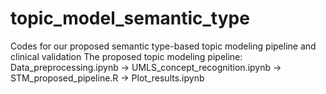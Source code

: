 # topic_model_semantic_type
Codes for our proposed semantic type-based topic modeling pipeline and clinical validation   The proposed topic modeling pipeline:   Data_preprocessing.ipynb -> UMLS_concept_recognition.ipynb -> STM_proposed_pipeline.R -> Plot_results.ipynb
